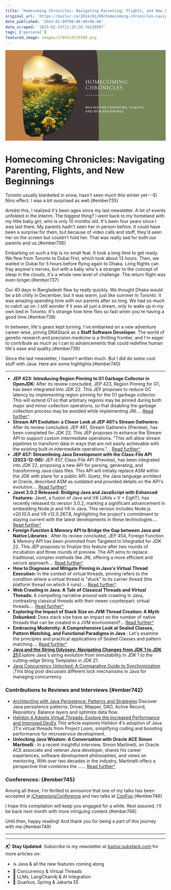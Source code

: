 ```yaml
---
title: 'Homecoming Chronicles: Navigating Parenting, Flights, and New Beginnings'
original_url: 'https://bazlur.ca/2024/01/09/homecoming-chronicles-navigating-parenting-flights-and-new-beginnings/'
date_published: '2024-01-09T00:00:00+00:00'
date_scraped: '2025-02-15T11:25:20.76120587'
tags: ['personal']
featured_image: images/1704519735509.png
---
```


![](images/1704519735509.png)

Homecoming Chronicles: Navigating Parenting, Flights, and New Beginnings
========================================================================

Toronto usually blanketed in snow, hasn't seen much this winter yet---El Nino effect. I was a bit surprised as well.{#ember735}

Amidst this, I realized it's been ages since my last newsletter. A lot of events unfolded in the interim. The biggest thing? I went back to my homeland with my little baby girl, who is only 10 months old. It's been four years since I was last there. My parents hadn't seen her in person before. It could have been a surprise for them, but because of video calls and stuff, they'd seen her on the screen but couldn't hold her. That was really sad for both our parents and us.{#ember736}

Embarking on such a trip is no small feat. It took a long time to get ready. We flew from Toronto to Dubai first, which took about 13 hours. Then, we waited in Dubai for 5 hours before flying again to Dhaka. Long flights can fray anyone's nerves, but with a baby who's a stranger to the concept of sleep in the clouds, it's a whole new level of challenge. The return flight was even longer.{#ember737}

Our 40 days in Bangladesh flew by really quickly. We thought Dhaka would be a bit chilly in December, but it was warm, just like summer in Toronto. It was amazing spending time with our parents after so long. We had so much to catch up on. I still wonder if it was all just a dream, only to wake up in my own bed in Toronto. It's strange how time flies so fast when you're having a good time.{#ember738}

In between, life's gears kept turning. I've embarked on a new adventure career-wise, joining DNAStack as a **Staff Software Developer.** The world of genetic research and precision medicine is a thrilling frontier, and I'm eager to contribute as much as I can to advancements that could redefine human life's ease and quality.{#ember739}

Since the last newsletter, I haven't written much. But I did do some cool stuff with Java. Here are some highlights:{#ember740}

*** ** * ** ***

* **JEP 423: Introducing Region Pinning to G1 Garbage Collector in OpenJDK:** After its review concluded, JEP 423, Region Pinning for G1, has been integrated into JDK 22. This JEP proposes to reduce GC latency by implementing region pinning for the G1 garbage collector. This will extend G1 so that arbitrary regions may be pinned during both major and minor collection operations, so that disabling the garbage collection process may be avoided while implementing JNI.... [Read further\^](https://www.infoq.com//news/2023/12/region-pinning-to-g1-gc)
* **Stream API Evolution: a Closer Look at JEP 461's Stream Gatherers:** After its review concluded, JEP 461, Stream Gatherers (Preview), has been completed for JDK 22. This JEP proposes to enhance the Stream API to support custom intermediate operations. "This will allow stream pipelines to transform data in ways that are not easily achievable with the existing built-in intermediate operations."... [Read further\^](https://www.infoq.com//news/2023/12/stream-api-evolution)
* **JEP 457: Streamlining Java Development with the Class-File API (2023-12-06):** JEP 457, Class-File API (Preview), has been integrated into JDK 22, proposing a new API for parsing, generating, and transforming Java class files. This API will initially replace ASM within the JDK with plans for a public API. Goetz, the Java language architect at Oracle, described ASM as outdated and provided details on the API's evolution.... [Read further\^](https://www.infoq.com//news/2023/12/jep-457-new-class-file-api)
* **Javet 3.0.2 Released: Bridging Java and JavaScript with Enhanced Features:** Javet, a fusion of Java and V8 (JAVa + V + EighT), has recently released its version 3.0.2, marking a significant advancement in embedding Node.js and V8 in Java. This version includes Node.js v20.10.0 and V8 v12.0.267.8, highlighting the project's commitment to staying current with the latest developments in these technologies.... [Read further\^](https://www.infoq.com//news/2023/12/javet-302-released)
* **Foreign Function \& Memory API to Bridge the Gap between Java and Native Libraries** : After its review concluded, JEP 454, Foreign Function \& Memory API has been promoted from Targeted to Integrated for JDK 22. This JEP proposes to finalize this feature after two rounds of incubation and three rounds of preview. The API aims to replace traditional, complex methods like JNI, offering a more efficient and secure approach.... [Read further\^](https://www.infoq.com//news/2023/10/foreign-function-and-memory-api)
* **How to Diagnose and Mitigate Pinning in Java's Virtual Thread Execution:** In the context of virtual threads, pinning refers to the condition where a virtual thread is "stuck" to its carrier thread (the platform thread on which it runs).... [Read further\^](https://foojay.io/today/how-to-diagnose-and-mitigate-pinning-in-javas-virtual-thread-execution/)
* **Web Crawling in Java: A Tale of Classical Threads and Virtual Threads:** A compelling narrative around web crawling in Java, contrasting classical threads with their newer counterpart: virtual threads.... [Read further\^](https://foojay.io/today/web-crawling-in-java-a-tale-of-classical-threads-and-virtual-threads/)
* **Exploring the Impact of Stack Size on JVM Thread Creation: A Myth Debunked:** Does stack size have an impact on the number of native threads that can be created in a JVM environment?... [Read further\^](https://foojay.io/today/exploring-the-impact-of-stack-size-on-jvm-thread-creation-a-myth-debunked/)
* **Embracing Modernity: A Comprehensive Look at Sealed Classes, Pattern Matching, and Functional Paradigms in Java** : Let's examine the principles and practical applications of Sealed Classes and pattern matching.... [Read further\^](https://foojay.io/today/embracing-modernity-a-comprehensive-look-at-sealed-classes-pattern-matching-and-functional-paradigms-in-java/)
* [**Java and the String Odyssey: Navigating Changes from JDK 1 to JDK 21:**](https://www.unlogged.io/post/java-and-the-string-odyssey-navigating-changes-from-jdk-1-to-jdk-21)Explore Java's string evolution from immutability in JDK 1 to the cutting-edge String Templates in JDK 21.
* [Java Concurrency Unlocked: A Comparative Guide to Synchronization :](https://www.unlogged.io/post/java-concurrency-unlocked-a-comparative-guide-to-synchronization-tools)This blog post discusses different lock mechanisms in Java for managing concurrency.

### Contributions to Reviews and Interviews {#ember742}

* [Architecting with Java Persistence: Patterns and Strategies](https://www.infoq.com/articles/architecting-java-persistence-patterns-and-strategies) Discover Java persistence patterns: Driver, Mapper, DAO, Active Record, Repository. Balance layers and optimize data flow.
* [Helidon 4 Adopts Virtual Threads: Explore the Increased Performance and Improved DevEx](https://www.infoq.com/articles/helidon-4-adopts-virtual-threads) This article explores Helidon 4's adoption of Java 21's virtual threads from Project Loom, simplifying coding and boosting performance for microservice development.
* **Unlocking Java Wisdom: A Conversation with Oracle ACE Simon Martinelli** : In a recent insightful interview, Simon Martinelli, an Oracle ACE associate and veteran Java developer, shares his career experiences, software development philosophies, and views on mentoring. With over two decades in the industry, Martinelli offers a perspective that combines the ...... [Read further\^](https://foojay.io/today/unlocking-java-wisdom-a-conversation-with-oracle-ace-simon-martinelli/)

### Conferences: {#ember745}

Among all these, I'm thrilled to announce that one of my talks has been accepted at [jChampionsConference](https://jchampionsconf.com/schedule.html#rahmanCard) and two talks at [ConFoo](https://confoo.ca/en/speaker/a-n-m-bazlur-rahman-1).{#ember746}

I hope this compilation will keep you engaged for a while. Rest assured, I'll be back next month with more intriguing content.{#ember748}

Until then, happy reading! And thank you for being a part of this journey with me.{#ember749}  

*** ** * ** ***

---

📬 **Stay Updated**: Subscribe to my newsletter at [bazlur.substack.com](https://bazlur.substack.com/) for more articles on:
- ☕ Java & all the new features coming along
- 🧵 Concurrency & Virtual Threads
- 🧠 LLMs, LangChain4j & AI Integration
- 🚀 Quarkus, Spring & Jakarta EE
